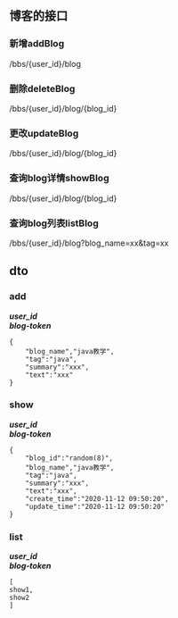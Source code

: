 ## 博客的接口
### 新增addBlog
/bbs/{user_id}/blog

### 删除deleteBlog
/bbs/{user_id}/blog/{blog_id}

### 更改updateBlog
/bbs/{user_id}/blog/{blog_id}

### 查询blog详情showBlog
/bbs/{user_id}/blog/{blog_id}

### 查询blog列表listBlog
/bbs/{user_id}/blog?blog_name=xx&tag=xx

## dto
### add
***user_id***  
***blog-token***  
```
{  
    "blog_name","java教学",
    "tag":"java",
    "summary":"xxx",
    "text":"xxx"
}
```

### show
***user_id***  
***blog-token***  
```
{
    "blog_id":"random(8)",
    "blog_name","java教学",
    "tag":"java",
    "summary":"xxx",
    "text":"xxx",
    "create_time":"2020-11-12 09:50:20",
    "update_time":"2020-11-12 09:50:20"
}
```
### list
***user_id***  
***blog-token*** 
```
[
show1,
show2
]
```
